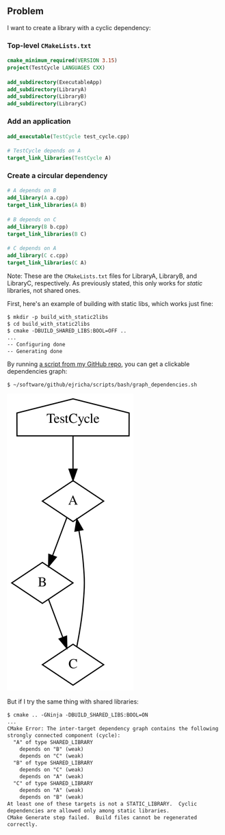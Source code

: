 ## Problem
I want to create a library with a cyclic dependency:

### Top-level `CMakeLists.txt`
```cmake
cmake_minimum_required(VERSION 3.15)
project(TestCycle LANGUAGES CXX)

add_subdirectory(ExecutableApp)
add_subdirectory(LibraryA)
add_subdirectory(LibraryB)
add_subdirectory(LibraryC)
```


### Add an application
```cmake
add_executable(TestCycle test_cycle.cpp)

# TestCycle depends on A
target_link_libraries(TestCycle A)
```

### Create a circular dependency
```cmake
# A depends on B
add_library(A a.cpp)
target_link_libraries(A B)

# B depends on C
add_library(B b.cpp)
target_link_libraries(B C)

# C depends on A
add_library(C c.cpp)
target_link_libraries(C A)
```
Note: These are the `CMakeLists.txt` files for LibraryA, LibraryB, and LibraryC, respectively.
As previously stated, this only works for *static* libraries, not shared ones.

First, here's an example of building with static libs, which works just fine:
```shell
$ mkdir -p build_with_static2libs     
$ cd build_with_static2libs
$ cmake -DBUILD_SHARED_LIBS:BOOL=OFF ..
...
-- Configuring done
-- Generating done
```


By running [a script from my GitHub repo](https://github.com/ejricha/scripts/blob/master/bash/graph_dependencies.sh), you can get a clickable dependencies graph:
```shell
$ ~/software/github/ejricha/scripts/bash/graph_dependencies.sh
```
![](cmake/TestCycle.svg)


But if I try the same thing with shared libraries:
```shell
$ cmake .. -GNinja -DBUILD_SHARED_LIBS:BOOL=ON
...
CMake Error: The inter-target dependency graph contains the following strongly connected component (cycle):
  "A" of type SHARED_LIBRARY
    depends on "B" (weak)
    depends on "C" (weak)
  "B" of type SHARED_LIBRARY
    depends on "C" (weak)
    depends on "A" (weak)
  "C" of type SHARED_LIBRARY
    depends on "A" (weak)
    depends on "B" (weak)
At least one of these targets is not a STATIC_LIBRARY.  Cyclic dependencies are allowed only among static libraries.
CMake Generate step failed.  Build files cannot be regenerated correctly.
```
